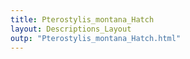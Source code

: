 ```yaml
---
title: Pterostylis_montana_Hatch
layout: Descriptions_Layout 
outp: "Pterostylis_montana_Hatch.html"
---
```



